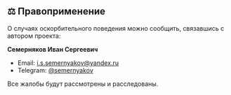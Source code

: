 ## ⚖️ Правоприменение

О случаях оскорбительного поведения можно сообщить, связавшись с автором проекта:

**Семерняков Иван Сергеевич**
- Email: i.s.semernyakov@yandex.ru
- Telegram: [@semernyakov](https://t.me/semernyakov)

Все жалобы будут рассмотрены и расследованы. 